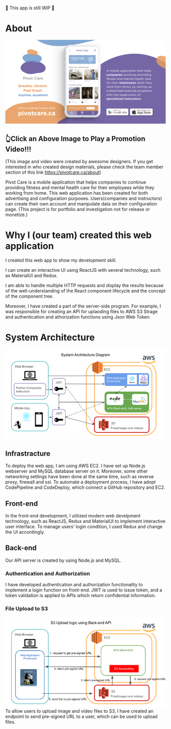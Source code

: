 🚧️ This app is still WIP 🚧️
# About
[![Watch the video](./front-end/public/socialAd-V7.png)](https://pivotcare-s3.s3-us-west-2.amazonaws.com/videos/promotion_video_low.mp4)
## 👆Click an Above Image to Play a Promotion Video!!!
(This image and video were created by awesome designers. If you get interested in who created design materials, please check the team member section of this link https://pivotcare.ca/about)

Pivot Care is a mobile application that helps companies to continue providing fitness and mental health care for their employees while they working from home.
This web application has been created for both advertising and configuration purposes. Users(companies and instructors) can create their own account and manipulate data on their configuration page.
(This project is for portfolio and investigation not for release or monetize.)

# Why I (our team) created this web application
I created this web app to show my development skill.

I can create an interactive UI using ReactJS with several technology, such as MaterialUI and Redux.

I am able to handle multiple HTTP requests and display the results because of the well-understanding of the React component lifecycle and the concept of the component tree.

Moreover, I have created a part of the server-side program. For example, I was responsible for creating an API for uplaoding files to AWS S3 Strage and authentication and athorization functions using Json Web Token.

# System Architecture
![system_archtecture](./front-end/public/System_Architecture_diagram-4.png)

## Infrastracture
To deploy the web app, I am using AWS EC2. I have set up Node.js webserver and MySQL database server on it. Moreover, some other networking settings have been done at the same time, such as reverse proxy, firewall and ssl.
To automate a deployment process, I have adopt CodePipeline and CodeDeploy, which connect a GitHub repository and EC2.

## Front-end
In the front-end development, I utilized modern web develpment technology, such as ReactJS, Redux and MaterialUI to implement interactive user interface. To manage users' login condition, I used Redux and change the UI accordingly.

## Back-end
Our API server is created by using Node.js and MySQL.
### Authentication and Authorization
I have developed authentication and authorization functionality to implement a login function on front-end. JWT is used to issue token, and a token validation is applied to APIs which return confidential information.
### File Upload to S3
![s3_upload_archtecture](./front-end/public/s3_image.png)
To allow users to upload image and video files to S3, I have created an endpoint to send pre-signed URL to a user, which can be used to upload files. 
